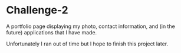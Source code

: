 # Challenge-2

A portfolio page displaying my photo, contact information, and (in the future) applications that I have made.

Unfortunately I ran out of time but I hope to finish this project later.
